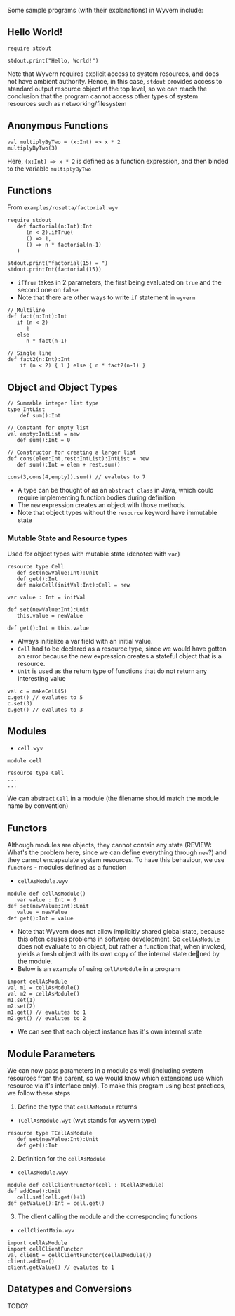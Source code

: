 <!--Inspired from https://github.com/wyvernlang/docs/raw/master/guide/wyvern-guide.pdf-->
Some sample programs (with their explanations) in Wyvern include:
## Hello World!
```
require stdout

stdout.print("Hello, World!")
```

Note that Wyvern requires explicit access to system resources, and does not have ambient authority. Hence, in this case, `stdout` provides access to standard output resource object at the top level, so we can reach the conclusion that the program cannot access other types of system resources such as networking/filesystem

## Anonymous Functions
```
val multiplyByTwo = (x:Int) => x * 2
multiplyByTwo(3)
```

Here, `(x:Int) => x * 2` is defined as a function expression, and then binded to the variable `multiplyByTwo`

## Functions

From `examples/rosetta/factorial.wyv`
```
require stdout
   def factorial(n:Int):Int
      (n < 2).ifTrue(
      () => 1,
      () => n * factorial(n-1)
   )

stdout.print("factorial(15) = ")
stdout.printInt(factorial(15))
```
- `ifTrue` takes in 2 parameters, the first being evaluated on `true` and the second one on `false`
- Note that there are other ways to write `if` statement in `wyvern`
```
// Multiline
def fact(n:Int):Int
   if (n < 2)
      1
   else
      n * fact(n-1)

// Single line
def fact2(n:Int):Int
    if (n < 2) { 1 } else { n * fact2(n-1) }
```

## Object and Object Types

```
// Summable integer list type
type IntList
    def sum():Int
    
// Constant for empty list
val empty:IntList = new
   def sum():Int = 0

// Constructor for creating a larger list
def cons(elem:Int,rest:IntList):IntList = new
   def sum():Int = elem + rest.sum()

cons(3,cons(4,empty)).sum() // evalutes to 7
```
- A type can be thought of as an `abstract class` in Java, which could require implementing function bodies during definition
- The `new` expression creates an object with those methods. 
- Note that object types without the `resource` keyword have immutable state

### Mutable State and Resource types

Used for object types with mutable state (denoted with `var`)

```
resource type Cell
   def set(newValue:Int):Unit
   def get():Int
   def makeCell(initVal:Int):Cell = new

var value : Int = initVal

def set(newValue:Int):Unit
   this.value = newValue

def get():Int = this.value
```

- Always initialize a var field with an initial value.
- `Cell` had to be declared as a resource type, since we would have gotten an error because the new expression creates a stateful object that is a resource. 
- `Unit` is used as the return type of functions that do not return any interesting value

```
val c = makeCell(5)
c.get() // evalutes to 5
c.set(3)
c.get() // evalutes to 3
```

## Modules
- `cell.wyv`
```
module cell

resource type Cell
...
...
```

We can abstract `Cell` in a module (the filename should match the module name by convention)

## Functors

Although modules are objects, they cannot contain any state (REVIEW: What's the problem here, since we can define everything through `new`?) and they cannot encapsulate system resources. To have this behaviour, we use `functors` - modules defined as a function


- `cellAsModule.wyv`
```
module def cellAsModule()
   var value : Int = 0
def set(newValue:Int):Unit
   value = newValue
def get():Int = value
```

- Note that Wyvern does not allow implicitly shared global state, because this often causes problems in software development. So `cellAsModule` does not evaluate to an object, but rather a function that, when invoked, yields a fresh object with its own copy of the internal state dened by the module.
- Below is an example of using `cellAsModule` in a program
```
import cellAsModule
val m1 = cellAsModule()
val m2 = cellAsModule()
m1.set(1)
m2.set(2)
m1.get() // evalutes to 1
m2.get() // evalutes to 2
```
- We can see that each object instance has it's own internal state

## Module Parameters

We can now pass parameters in a module as well (including system resources from the parent, so we would know which extensions use which resource via it's interface only). 
To make this program using best practices, we follow these steps

1. Define the type that `cellAsModule` returns
- `TCellAsModule.wyt` (wyt stands for wyvern type)
```
resource type TCellAsModule
   def set(newValue:Int):Unit
   def get():Int
```

2. Definition for the `cellAsModule`
- `cellAsModule.wyv`
```
module def cellClientFunctor(cell : TCellAsModule)
def addOne():Unit
   cell.set(cell.get()+1)
def getValue():Int = cell.get()
```

3. The client calling the module and the corresponding functions
- `cellClientMain.wyv`
```
import cellAsModule
import cellClientFunctor
val client = cellClientFunctor(cellAsModule())
client.addOne()
client.getValue() // evalutes to 1
```

## Datatypes and Conversions
TODO?
